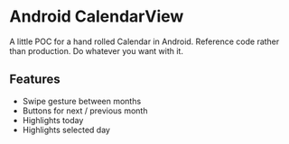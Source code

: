 # Android CalendarView
A little POC for a hand rolled Calendar in Android. Reference code rather than production.
Do whatever you want with it.

## Features
* Swipe gesture between months
* Buttons for next / previous month
* Highlights today
* Highlights selected day